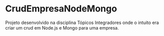 # CrudEmpresaNodeMongo
Projeto desenvolvido na disciplina Tópicos Integradores onde o intuito era criar um crud em Node.js e Mongo para uma empresa.
